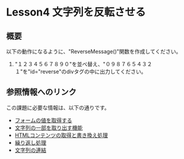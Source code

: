 # Lesson4 文字列を反転させる

## 概要
以下の動作になるように、"ReverseMessage()"関数を作成してください。

1. "１２３４５６７８９０"を並べ替え、"０９８７６５４３２１"を"id="reverse"のdivタグの中に出力してください。

## 参照情報へのリンク
この課題に必要な情報は、以下の通りです。

* [フォームの値を取得する](http://http://www.pori2.net/js/form/1.html)
* [文字列の一部を取り出す機能](http://www.pori2.net/js/number/8.html)
* [HTMLコンテンツの取得と書き換え処理](http://www.pori2.net/js/DOM/2.html)
* [繰り返し処理](http://www.pori2.net/js/kihon/14.html)
* [文字列の連結](http://www.tohoho-web.com/js/operator.htm#arithmetic)
